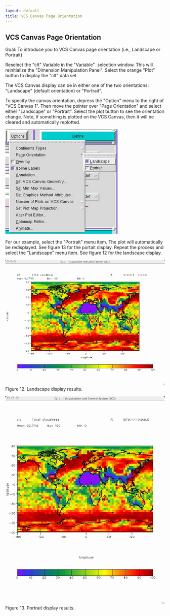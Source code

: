 ```yaml
---
layout: default
title: VCS Canvas Page Orientation 
---
```


##  VCS Canvas Page Orientation
Goal:  To introduce you to VCS Canvas page orientation (i.e., Landscape or Portrait) 

Reselect the "clt" Variable in the "Variable"&#160; selection window. This will
reinitialize the "Dimension Manipulation Panel". Select the orange "Plot"
button to display the "clt" data set.  

The VCS Canvas display can be in either one of the two orientations:
"Landscape" (default orientation) or "Portrait".

To specify the canvas orientation, depress the "Option" menu to the right of
"VCS Canvas 1". Then move the pointer over "Page Orientation" and select
either "Landscape" or "Portrait". Select the plot button to see the
orientation change. Note, if something is plotted on the VCS Canvas, then it
will be cleared and automatically replotted.  

![Graphics_6](media/images/graphics_6)  

For our example, select the "Portrait" menu item. The plot will automatically
be redisplayed. See figure 13 for the portait display. Repeat the process and
select the "Landscape" menu item. See figure 12 for the landscape display.  

![Graphics_7](media/images/graphics_7)  
Figure 12. Landscape display results.  

![Graphics_8](media/images/graphics_8)  
Figure 13. Portrait display results.  
